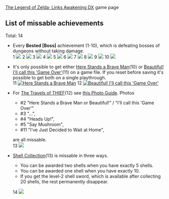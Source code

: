 [The Legend of Zelda; Links Awakening DX](http://retroachievements.org/game/5371) game page

## List of missable achievements
Total: 14

- Every **Bested [Boss]** achievement (1-10), which is defeating bosses of dungeons without taking damage.  
1 [![](https://s3-eu-west-1.amazonaws.com/i.retroachievements.org/Badge/29327.png)](http://retroachievements.org/Achievement/28829)
2 [![](https://s3-eu-west-1.amazonaws.com/i.retroachievements.org/Badge/29330.png)](http://retroachievements.org/Achievement/28830)
3 [![](https://s3-eu-west-1.amazonaws.com/i.retroachievements.org/Badge/29333.png)](http://retroachievements.org/Achievement/28831)
4 [![](https://s3-eu-west-1.amazonaws.com/i.retroachievements.org/Badge/29400.png)](http://retroachievements.org/Achievement/28832)
5 [![](https://s3-eu-west-1.amazonaws.com/i.retroachievements.org/Badge/29401.png)](http://retroachievements.org/Achievement/28833)
6 [![](https://s3-eu-west-1.amazonaws.com/i.retroachievements.org/Badge/29406.png)](http://retroachievements.org/Achievement/28834)
7 [![](https://s3-eu-west-1.amazonaws.com/i.retroachievements.org/Badge/29408.png)](http://retroachievements.org/Achievement/28835)
8 [![](https://s3-eu-west-1.amazonaws.com/i.retroachievements.org/Badge/29321.png)](http://retroachievements.org/Achievement/28836)
9 [![](https://s3-eu-west-1.amazonaws.com/i.retroachievements.org/Badge/29325.png)](http://retroachievements.org/Achievement/28837)
10 [![](https://s3-eu-west-1.amazonaws.com/i.retroachievements.org/Badge/29419.png)](https://retroachievements.org/Achievement/28908)

- It's only possible to get either [Here Stands a Brave Man](http://retroachievements.org/Achievement/31931)(10) or [Beautiful! I'll call this 'Game Over'](http://retroachievements.org/Achievement/31932)(11) on a game file. If you reset before saving it's possible to get both on a single playthrough.  
11 [![Here Stands a Brave Man](https://s3-eu-west-1.amazonaws.com/i.retroachievements.org/Badge/32673.png)](http://retroachievements.org/Achievement/31931)
12 [![Beautiful! I'll call this 'Game Over'](https://s3-eu-west-1.amazonaws.com/i.retroachievements.org/Badge/32672.png)](http://retroachievements.org/Achievement/31932)

- For [The Travels of THIEF](http://retroachievements.org/Achievement/31930)(12) see [this Photo Guide](https://www.zeldadungeon.net/wiki/Link%27s_Awakening_Photographs). Photos    
   - #2 "Here Stands a Brave Man or Beautiful!" / "I'll call this 'Game Over'"
   - #3 "...",
   - #4 "Heads Up!",
   - #5 "Say Mushroom",
   - #11 "I've Just Decided to Wait at Home",  

  are all missable.  
13 [![](https://s3-eu-west-1.amazonaws.com/i.retroachievements.org/Badge/32674.png)](http://retroachievements.org/Achievement/31930)

- [Shell Collection](http://retroachievements.org/Achievement/28849)(13) is missable in three ways. 
   - You can be awarded two shells when you have exactly 5 shells.
   - You can be awarded one shell when you have exactly 10.
   - If you get the level-2 shell sword, which is available after collecting 20 shells, the rest permanently disappear.  

  14 [![](https://s3-eu-west-1.amazonaws.com/i.retroachievements.org/Badge/29315.png)](http://retroachievements.org/Achievement/28849)